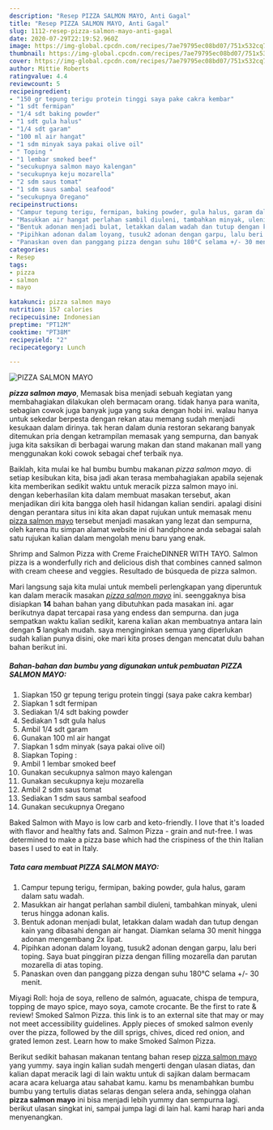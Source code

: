 ```yaml
---
description: "Resep PIZZA SALMON MAYO, Anti Gagal"
title: "Resep PIZZA SALMON MAYO, Anti Gagal"
slug: 1112-resep-pizza-salmon-mayo-anti-gagal
date: 2020-07-29T22:19:52.960Z
image: https://img-global.cpcdn.com/recipes/7ae79795ec08bd07/751x532cq70/pizza-salmon-mayo-foto-resep-utama.jpg
thumbnail: https://img-global.cpcdn.com/recipes/7ae79795ec08bd07/751x532cq70/pizza-salmon-mayo-foto-resep-utama.jpg
cover: https://img-global.cpcdn.com/recipes/7ae79795ec08bd07/751x532cq70/pizza-salmon-mayo-foto-resep-utama.jpg
author: Mittie Roberts
ratingvalue: 4.4
reviewcount: 5
recipeingredient:
- "150 gr tepung terigu protein tinggi saya pake cakra kembar"
- "1 sdt fermipan"
- "1/4 sdt baking powder"
- "1 sdt gula halus"
- "1/4 sdt garam"
- "100 ml air hangat"
- "1 sdm minyak saya pakai olive oil"
- " Toping "
- "1 lembar smoked beef"
- "secukupnya salmon mayo kalengan"
- "secukupnya keju mozarella"
- "2 sdm saus tomat"
- "1 sdm saus sambal seafood"
- "secukupnya Oregano"
recipeinstructions:
- "Campur tepung terigu, fermipan, baking powder, gula halus, garam dalam satu wadah."
- "Masukkan air hangat perlahan sambil diuleni, tambahkan minyak, uleni terus hingga adonan kalis."
- "Bentuk adonan menjadi bulat, letakkan dalam wadah dan tutup dengan kain yang dibasahi dengan air hangat. Diamkan selama 30 menit hingga adonan mengembang 2x lipat."
- "Pipihkan adonan dalam loyang, tusuk2 adonan dengan garpu, lalu beri toping. Saya buat pinggiran pizza dengan filling mozarella dan parutan mozarella di atas toping."
- "Panaskan oven dan panggang pizza dengan suhu 180°C selama +/- 30 menit."
categories:
- Resep
tags:
- pizza
- salmon
- mayo

katakunci: pizza salmon mayo 
nutrition: 157 calories
recipecuisine: Indonesian
preptime: "PT12M"
cooktime: "PT38M"
recipeyield: "2"
recipecategory: Lunch

---
```



![PIZZA SALMON MAYO](https://img-global.cpcdn.com/recipes/7ae79795ec08bd07/751x532cq70/pizza-salmon-mayo-foto-resep-utama.jpg)

<b><i>pizza salmon mayo</i></b>, Memasak bisa menjadi sebuah kegiatan yang membahagiakan dilakukan oleh bermacam orang. tidak hanya para wanita, sebagian cowok juga banyak juga yang suka dengan hobi ini. walau hanya untuk sekedar berpesta dengan rekan atau memang sudah menjadi kesukaan dalam dirinya. tak heran dalam dunia restoran sekarang banyak ditemukan pria dengan ketrampilan memasak yang sempurna, dan banyak juga kita saksikan di berbagai warung makan dan stand makanan mall yang menggunakan koki cowok sebagai chef terbaik nya.

Baiklah, kita mulai ke hal bumbu bumbu makanan <i>pizza salmon mayo</i>. di setiap kesibukan kita, bisa jadi akan terasa membahagiakan apabila sejenak kita memberikan sedikit waktu untuk meracik pizza salmon mayo ini. dengan keberhasilan kita dalam membuat masakan tersebut, akan menjadikan diri kita bangga oleh hasil hidangan kalian sendiri. apalagi disini dengan perantara situs ini kita akan dapat rujukan untuk memasak menu <u>pizza salmon mayo</u> tersebut menjadi masakan yang lezat dan sempurna, oleh karena itu simpan alamat website ini di handphone anda sebagai salah satu rujukan kalian dalam mengolah menu baru yang enak.

Shrimp and Salmon Pizza with Creme FraicheDINNER WITH TAYO. Salmon pizza is a wonderfully rich and delicious dish that combines canned salmon with cream cheese and veggies. Resultado de búsqueda de pizza salmon.


Mari langsung saja kita mulai untuk membeli perlengkapan yang diperuntuk kan dalam meracik masakan <u><i>pizza salmon mayo</i></u> ini. seenggaknya bisa disiapkan <b>14</b> bahan bahan yang dibutuhkan pada masakan ini. agar berikutnya dapat tercapai rasa yang endess dan sempurna. dan juga sempatkan waktu kalian sedikit, karena kalian akan membuatnya antara lain dengan <b>5</b> langkah mudah. saya menginginkan semua yang diperlukan sudah kalian punya disini, oke mari kita proses dengan mencatat dulu bahan bahan berikut ini.

<!--inarticleads1-->

##### Bahan-bahan dan bumbu yang digunakan untuk pembuatan PIZZA SALMON MAYO:

1. Siapkan 150 gr tepung terigu protein tinggi (saya pake cakra kembar)
1. Siapkan 1 sdt fermipan
1. Sediakan 1/4 sdt baking powder
1. Sediakan 1 sdt gula halus
1. Ambil 1/4 sdt garam
1. Gunakan 100 ml air hangat
1. Siapkan 1 sdm minyak (saya pakai olive oil)
1. Siapkan  Toping :
1. Ambil 1 lembar smoked beef
1. Gunakan secukupnya salmon mayo kalengan
1. Gunakan secukupnya keju mozarella
1. Ambil 2 sdm saus tomat
1. Sediakan 1 sdm saus sambal seafood
1. Gunakan secukupnya Oregano


Baked Salmon with Mayo is low carb and keto-friendly. I love that it&#39;s loaded with flavor and healthy fats and. Salmon Pizza - grain and nut-free. I was determined to make a pizza base which had the crispiness of the thin Italian bases I used to eat in Italy. 

<!--inarticleads2-->

##### Tata cara membuat PIZZA SALMON MAYO:

1. Campur tepung terigu, fermipan, baking powder, gula halus, garam dalam satu wadah.
1. Masukkan air hangat perlahan sambil diuleni, tambahkan minyak, uleni terus hingga adonan kalis.
1. Bentuk adonan menjadi bulat, letakkan dalam wadah dan tutup dengan kain yang dibasahi dengan air hangat. Diamkan selama 30 menit hingga adonan mengembang 2x lipat.
1. Pipihkan adonan dalam loyang, tusuk2 adonan dengan garpu, lalu beri toping. Saya buat pinggiran pizza dengan filling mozarella dan parutan mozarella di atas toping.
1. Panaskan oven dan panggang pizza dengan suhu 180°C selama +/- 30 menit.


Miyagi Roll: hoja de soya, relleno de salmón, aguacate, chispa de tempura, topping de mayo spice, mayo soya, camote crocante. Be the first to rate &amp; review! Smoked Salmon Pizza. this link is to an external site that may or may not meet accessibility guidelines. Apply pieces of smoked salmon evenly over the pizza, followed by the dill sprigs, chives, diced red onion, and grated lemon zest. Learn how to make Smoked Salmon Pizza. 

Berikut sedikit bahasan makanan tentang bahan resep <u>pizza salmon mayo</u> yang yummy. saya ingin kalian sudah mengerti dengan ulasan diatas, dan kalian dapat meracik lagi di lain waktu untuk di sajikan dalam bermacam acara acara keluarga atau sahabat kamu. kamu bs menambahkan bumbu bumbu yang tertulis diatas selaras dengan selera anda, sehingga olahan <b>pizza salmon mayo</b> ini bisa menjadi lebih yummy dan sempurna lagi. berikut ulasan singkat ini, sampai jumpa lagi di lain hal. kami harap hari anda menyenangkan.
